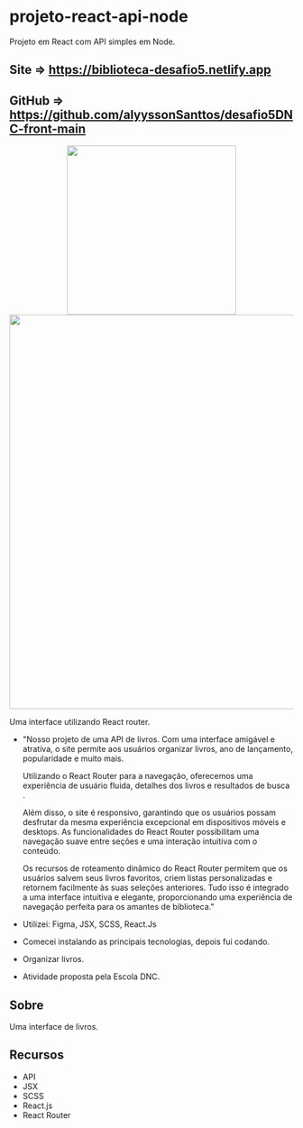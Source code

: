 # projeto-react-api-node
Projeto em React com API simples em Node.

## Site => https://biblioteca-desafio5.netlify.app
## GitHub => https://github.com/alyyssonSanttos/desafio5DNC-front-main

<div align="center">
  <img src="https://github.com/alyyssonSanttos/desafio5DNC-front-main/assets/125829817/a5803afc-275e-476b-be91-1a2287bf0db6" width="300">
</div>

<div align="center">
  <img src="https://github.com/alyyssonSanttos/desafio5DNC-front-main/assets/125829817/b822626b-abe2-48a5-b03a-fb8322c68025" width="700">
</div>

Uma interface utilizando React router.

- "Nosso projeto de uma API de livros. Com uma interface amigável e atrativa, o site permite aos usuários organizar livros, ano de lançamento, popularidade e muito mais.

  Utilizando o React Router para a navegação, oferecemos uma experiência de usuário fluida,  detalhes dos livros e resultados de busca .

  Além disso, o site é responsivo, garantindo que os usuários possam desfrutar da mesma experiência excepcional em dispositivos móveis e desktops. As funcionalidades do React Router possibilitam uma navegação     suave entre seções e uma interação intuitiva com o conteúdo.

  Os recursos de roteamento dinâmico do React Router permitem que os usuários salvem seus livros favoritos, criem listas personalizadas e retornem facilmente às suas seleções anteriores. Tudo isso é integrado a   uma interface intuitiva e elegante, proporcionando uma experiência de navegação perfeita para os amantes de biblioteca."


- Utilizei: Figma, JSX, SCSS, React.Js
- Comecei instalando as principais tecnologias, depois fui codando.
- Organizar livros.
- Atividade proposta pela Escola DNC.

## Sobre

Uma interface de livros.

## Recursos

- API
- JSX
- SCSS
- React.js
- React Router
